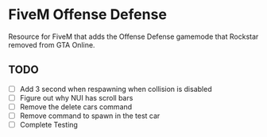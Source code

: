 # FiveM Offense Defense

Resource for FiveM that adds the Offense Defense gamemode that Rockstar removed from GTA Online.

## TODO

- [ ] Add 3 second when respawning when collision is disabled
- [ ] Figure out why NUI has scroll bars
- [ ] Remove the delete cars command
- [ ] Remove command to spawn in the test car
- [ ] Complete Testing
